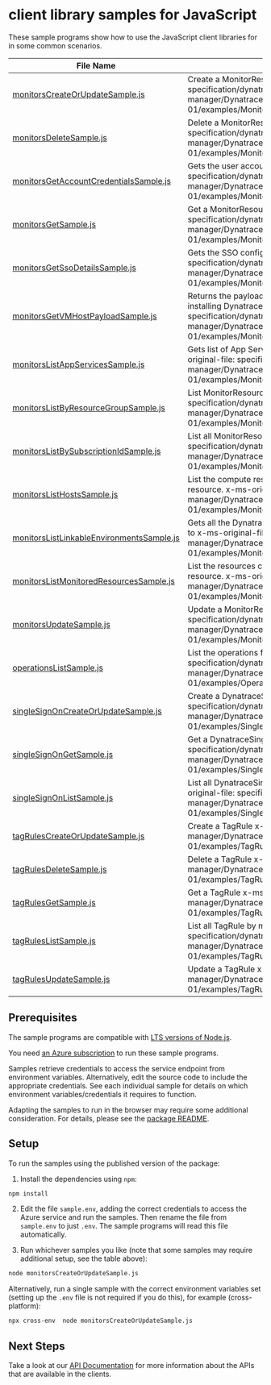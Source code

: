 # client library samples for JavaScript

These sample programs show how to use the JavaScript client libraries for in some common scenarios.

| **File Name**                                                                       | **Description**                                                                                                                                                                                                                                                       |
| ----------------------------------------------------------------------------------- | --------------------------------------------------------------------------------------------------------------------------------------------------------------------------------------------------------------------------------------------------------------------- |
| [monitorsCreateOrUpdateSample.js][monitorscreateorupdatesample]                     | Create a MonitorResource x-ms-original-file: specification/dynatrace/resource-manager/Dynatrace.Observability/stable/2021-09-01/examples/Monitors_CreateOrUpdate_MaximumSet_Gen.json                                                                                  |
| [monitorsDeleteSample.js][monitorsdeletesample]                                     | Delete a MonitorResource x-ms-original-file: specification/dynatrace/resource-manager/Dynatrace.Observability/stable/2021-09-01/examples/Monitors_Delete_MaximumSet_Gen.json                                                                                          |
| [monitorsGetAccountCredentialsSample.js][monitorsgetaccountcredentialssample]       | Gets the user account credentials for a Monitor x-ms-original-file: specification/dynatrace/resource-manager/Dynatrace.Observability/stable/2021-09-01/examples/Monitors_GetAccountCredentials_MaximumSet_Gen.json                                                    |
| [monitorsGetSample.js][monitorsgetsample]                                           | Get a MonitorResource x-ms-original-file: specification/dynatrace/resource-manager/Dynatrace.Observability/stable/2021-09-01/examples/Monitors_Get_MaximumSet_Gen.json                                                                                                |
| [monitorsGetSsoDetailsSample.js][monitorsgetssodetailssample]                       | Gets the SSO configuration details from the partner. x-ms-original-file: specification/dynatrace/resource-manager/Dynatrace.Observability/stable/2021-09-01/examples/Monitors_GetSSODetails_MaximumSet_Gen.json                                                       |
| [monitorsGetVMHostPayloadSample.js][monitorsgetvmhostpayloadsample]                 | Returns the payload that needs to be passed in the request body for installing Dynatrace agent on a VM. x-ms-original-file: specification/dynatrace/resource-manager/Dynatrace.Observability/stable/2021-09-01/examples/Monitors_GetVMHostPayload_MaximumSet_Gen.json |
| [monitorsListAppServicesSample.js][monitorslistappservicessample]                   | Gets list of App Services with Dynatrace PaaS OneAgent enabled x-ms-original-file: specification/dynatrace/resource-manager/Dynatrace.Observability/stable/2021-09-01/examples/Monitors_ListAppServices_MaximumSet_Gen.json                                           |
| [monitorsListByResourceGroupSample.js][monitorslistbyresourcegroupsample]           | List MonitorResource resources by resource group x-ms-original-file: specification/dynatrace/resource-manager/Dynatrace.Observability/stable/2021-09-01/examples/Monitors_ListByResourceGroup_MaximumSet_Gen.json                                                     |
| [monitorsListBySubscriptionIdSample.js][monitorslistbysubscriptionidsample]         | List all MonitorResource by subscriptionId x-ms-original-file: specification/dynatrace/resource-manager/Dynatrace.Observability/stable/2021-09-01/examples/Monitors_ListBySubscriptionId_MaximumSet_Gen.json                                                          |
| [monitorsListHostsSample.js][monitorslisthostssample]                               | List the compute resources currently being monitored by the Dynatrace resource. x-ms-original-file: specification/dynatrace/resource-manager/Dynatrace.Observability/stable/2021-09-01/examples/Monitors_ListHosts_MaximumSet_Gen.json                                |
| [monitorsListLinkableEnvironmentsSample.js][monitorslistlinkableenvironmentssample] | Gets all the Dynatrace environments that a user can link a azure resource to x-ms-original-file: specification/dynatrace/resource-manager/Dynatrace.Observability/stable/2021-09-01/examples/Monitors_ListLinkableEnvironments_MaximumSet_Gen.json                    |
| [monitorsListMonitoredResourcesSample.js][monitorslistmonitoredresourcessample]     | List the resources currently being monitored by the Dynatrace monitor resource. x-ms-original-file: specification/dynatrace/resource-manager/Dynatrace.Observability/stable/2021-09-01/examples/Monitors_ListMonitoredResources_MaximumSet_Gen.json                   |
| [monitorsUpdateSample.js][monitorsupdatesample]                                     | Update a MonitorResource x-ms-original-file: specification/dynatrace/resource-manager/Dynatrace.Observability/stable/2021-09-01/examples/Monitors_Update_MaximumSet_Gen.json                                                                                          |
| [operationsListSample.js][operationslistsample]                                     | List the operations for Dynatrace.Observability x-ms-original-file: specification/dynatrace/resource-manager/Dynatrace.Observability/stable/2021-09-01/examples/Operations_List_MaximumSet_Gen.json                                                                   |
| [singleSignOnCreateOrUpdateSample.js][singlesignoncreateorupdatesample]             | Create a DynatraceSingleSignOnResource x-ms-original-file: specification/dynatrace/resource-manager/Dynatrace.Observability/stable/2021-09-01/examples/SingleSignOn_CreateOrUpdate_MaximumSet_Gen.json                                                                |
| [singleSignOnGetSample.js][singlesignongetsample]                                   | Get a DynatraceSingleSignOnResource x-ms-original-file: specification/dynatrace/resource-manager/Dynatrace.Observability/stable/2021-09-01/examples/SingleSignOn_Get_MaximumSet_Gen.json                                                                              |
| [singleSignOnListSample.js][singlesignonlistsample]                                 | List all DynatraceSingleSignOnResource by monitorName x-ms-original-file: specification/dynatrace/resource-manager/Dynatrace.Observability/stable/2021-09-01/examples/SingleSignOn_List_MaximumSet_Gen.json                                                           |
| [tagRulesCreateOrUpdateSample.js][tagrulescreateorupdatesample]                     | Create a TagRule x-ms-original-file: specification/dynatrace/resource-manager/Dynatrace.Observability/stable/2021-09-01/examples/TagRules_CreateOrUpdate_MaximumSet_Gen.json                                                                                          |
| [tagRulesDeleteSample.js][tagrulesdeletesample]                                     | Delete a TagRule x-ms-original-file: specification/dynatrace/resource-manager/Dynatrace.Observability/stable/2021-09-01/examples/TagRules_Delete_MaximumSet_Gen.json                                                                                                  |
| [tagRulesGetSample.js][tagrulesgetsample]                                           | Get a TagRule x-ms-original-file: specification/dynatrace/resource-manager/Dynatrace.Observability/stable/2021-09-01/examples/TagRules_Get_MaximumSet_Gen.json                                                                                                        |
| [tagRulesListSample.js][tagruleslistsample]                                         | List all TagRule by monitorName x-ms-original-file: specification/dynatrace/resource-manager/Dynatrace.Observability/stable/2021-09-01/examples/TagRules_List_MaximumSet_Gen.json                                                                                     |
| [tagRulesUpdateSample.js][tagrulesupdatesample]                                     | Update a TagRule x-ms-original-file: specification/dynatrace/resource-manager/Dynatrace.Observability/stable/2021-09-01/examples/TagRules_Update_MaximumSet_Gen.json                                                                                                  |

## Prerequisites

The sample programs are compatible with [LTS versions of Node.js](https://nodejs.org/about/releases/).

You need [an Azure subscription][freesub] to run these sample programs.

Samples retrieve credentials to access the service endpoint from environment variables. Alternatively, edit the source code to include the appropriate credentials. See each individual sample for details on which environment variables/credentials it requires to function.

Adapting the samples to run in the browser may require some additional consideration. For details, please see the [package README][package].

## Setup

To run the samples using the published version of the package:

1. Install the dependencies using `npm`:

```bash
npm install
```

2. Edit the file `sample.env`, adding the correct credentials to access the Azure service and run the samples. Then rename the file from `sample.env` to just `.env`. The sample programs will read this file automatically.

3. Run whichever samples you like (note that some samples may require additional setup, see the table above):

```bash
node monitorsCreateOrUpdateSample.js
```

Alternatively, run a single sample with the correct environment variables set (setting up the `.env` file is not required if you do this), for example (cross-platform):

```bash
npx cross-env  node monitorsCreateOrUpdateSample.js
```

## Next Steps

Take a look at our [API Documentation][apiref] for more information about the APIs that are available in the clients.

[monitorscreateorupdatesample]: https://github.com/Azure/azure-sdk-for-js/blob/main/sdk/dynatrace/arm-dynatrace/samples/v1/javascript/monitorsCreateOrUpdateSample.js
[monitorsdeletesample]: https://github.com/Azure/azure-sdk-for-js/blob/main/sdk/dynatrace/arm-dynatrace/samples/v1/javascript/monitorsDeleteSample.js
[monitorsgetaccountcredentialssample]: https://github.com/Azure/azure-sdk-for-js/blob/main/sdk/dynatrace/arm-dynatrace/samples/v1/javascript/monitorsGetAccountCredentialsSample.js
[monitorsgetsample]: https://github.com/Azure/azure-sdk-for-js/blob/main/sdk/dynatrace/arm-dynatrace/samples/v1/javascript/monitorsGetSample.js
[monitorsgetssodetailssample]: https://github.com/Azure/azure-sdk-for-js/blob/main/sdk/dynatrace/arm-dynatrace/samples/v1/javascript/monitorsGetSsoDetailsSample.js
[monitorsgetvmhostpayloadsample]: https://github.com/Azure/azure-sdk-for-js/blob/main/sdk/dynatrace/arm-dynatrace/samples/v1/javascript/monitorsGetVMHostPayloadSample.js
[monitorslistappservicessample]: https://github.com/Azure/azure-sdk-for-js/blob/main/sdk/dynatrace/arm-dynatrace/samples/v1/javascript/monitorsListAppServicesSample.js
[monitorslistbyresourcegroupsample]: https://github.com/Azure/azure-sdk-for-js/blob/main/sdk/dynatrace/arm-dynatrace/samples/v1/javascript/monitorsListByResourceGroupSample.js
[monitorslistbysubscriptionidsample]: https://github.com/Azure/azure-sdk-for-js/blob/main/sdk/dynatrace/arm-dynatrace/samples/v1/javascript/monitorsListBySubscriptionIdSample.js
[monitorslisthostssample]: https://github.com/Azure/azure-sdk-for-js/blob/main/sdk/dynatrace/arm-dynatrace/samples/v1/javascript/monitorsListHostsSample.js
[monitorslistlinkableenvironmentssample]: https://github.com/Azure/azure-sdk-for-js/blob/main/sdk/dynatrace/arm-dynatrace/samples/v1/javascript/monitorsListLinkableEnvironmentsSample.js
[monitorslistmonitoredresourcessample]: https://github.com/Azure/azure-sdk-for-js/blob/main/sdk/dynatrace/arm-dynatrace/samples/v1/javascript/monitorsListMonitoredResourcesSample.js
[monitorsupdatesample]: https://github.com/Azure/azure-sdk-for-js/blob/main/sdk/dynatrace/arm-dynatrace/samples/v1/javascript/monitorsUpdateSample.js
[operationslistsample]: https://github.com/Azure/azure-sdk-for-js/blob/main/sdk/dynatrace/arm-dynatrace/samples/v1/javascript/operationsListSample.js
[singlesignoncreateorupdatesample]: https://github.com/Azure/azure-sdk-for-js/blob/main/sdk/dynatrace/arm-dynatrace/samples/v1/javascript/singleSignOnCreateOrUpdateSample.js
[singlesignongetsample]: https://github.com/Azure/azure-sdk-for-js/blob/main/sdk/dynatrace/arm-dynatrace/samples/v1/javascript/singleSignOnGetSample.js
[singlesignonlistsample]: https://github.com/Azure/azure-sdk-for-js/blob/main/sdk/dynatrace/arm-dynatrace/samples/v1/javascript/singleSignOnListSample.js
[tagrulescreateorupdatesample]: https://github.com/Azure/azure-sdk-for-js/blob/main/sdk/dynatrace/arm-dynatrace/samples/v1/javascript/tagRulesCreateOrUpdateSample.js
[tagrulesdeletesample]: https://github.com/Azure/azure-sdk-for-js/blob/main/sdk/dynatrace/arm-dynatrace/samples/v1/javascript/tagRulesDeleteSample.js
[tagrulesgetsample]: https://github.com/Azure/azure-sdk-for-js/blob/main/sdk/dynatrace/arm-dynatrace/samples/v1/javascript/tagRulesGetSample.js
[tagruleslistsample]: https://github.com/Azure/azure-sdk-for-js/blob/main/sdk/dynatrace/arm-dynatrace/samples/v1/javascript/tagRulesListSample.js
[tagrulesupdatesample]: https://github.com/Azure/azure-sdk-for-js/blob/main/sdk/dynatrace/arm-dynatrace/samples/v1/javascript/tagRulesUpdateSample.js
[apiref]: https://docs.microsoft.com/javascript/api/@azure/arm-dynatrace?view=azure-node-preview
[freesub]: https://azure.microsoft.com/free/
[package]: https://github.com/Azure/azure-sdk-for-js/tree/main/sdk/dynatrace/arm-dynatrace/README.md
